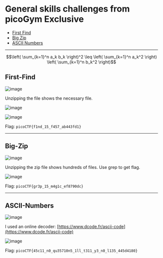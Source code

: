 # General skills challenges from picoGym Exclusive
- [First Find](#first-find)
- [Big Zip](#big-zip)
- [ASCII Numbers](#ascii-numbers)

-----

$$\left( \sum_{k=1}^n a_k b_k \right)^2 \leq \left( \sum_{k=1}^n a_k^2 \right) \left( \sum_{k=1}^n b_k^2 \right)$$

## First-Find

![image](https://github.com/jeromepalayoor/ctf-writeups/assets/63996033/3d343fe6-1542-4c0a-b9d3-2274cbb1b7e8)

Unzipping the file shows the necessary file.

![image](https://github.com/jeromepalayoor/ctf-writeups/assets/63996033/9783da89-f345-4d2e-ad75-5cb119e33e3e)

![image](https://github.com/jeromepalayoor/ctf-writeups/assets/63996033/79d94a16-dfda-4b81-bd22-0d1032a798c6)

Flag: `picoCTF{f1nd_15_f457_ab443fd1}`

-----

## Big-Zip

![image](https://github.com/jeromepalayoor/ctf-writeups/assets/63996033/b1d5c7e4-3f32-4fe0-8f21-781e476e3e59)

Unzipping the zip file shows hundreds of files. Use grep to get flag.

![image](https://github.com/jeromepalayoor/ctf-writeups/assets/63996033/32a2da83-6c52-4105-a440-45b42441d281)

Flag: `picoCTF{gr3p_15_m4g1c_ef8790dc}`

-----

## ASCII-Numbers

![image](https://github.com/jeromepalayoor/ctf-writeups/assets/63996033/7b549c0c-bd57-425c-8e0c-07fee4b00413)

I used an online decoder: [https://www.dcode.fr/ascii-code](https://www.dcode.fr/ascii-code)

![image](https://github.com/jeromepalayoor/ctf-writeups/assets/63996033/cf82464b-aa98-4f5b-a733-5dd0e8ccc1fe)

Flag: `picoCTF{45c11_n0_qu35710n5_1ll_t311_y3_n0_l135_445d4180}`

